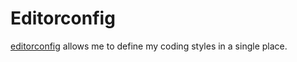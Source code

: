 # Editorconfig

[editorconfig](https://editorconfig.org/) allows me to define my coding styles
in a single place.
